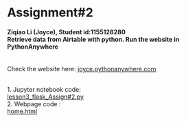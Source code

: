 # Assignment#2
<h4> Ziqiao Li (Joyce), Student id:1155128280
<br>Retrieve data from Airtable with python. Run the website in PythonAnywhere</h4>
<br>Check the website here: <a href="http://joyce.pythonanywhere.com/" target="_blank">joyce.pythonanywhere.com</a>

<br>1. Jupyter notebook code:
<br>[lesson3_flask_Assign#2.py](https://github.com/Joyce630/com5940/blob/master/assignment%232/lesson3_flask_Assign%232.py)
<br>2. Webpage code :
<br>[home.html](https://github.com/Joyce630/com5940/blob/master/assignment%232/home.html)

